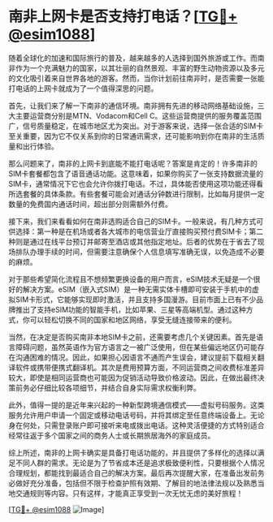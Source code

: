 # 南非上网卡是否支持打电话？[[TG💪+ @esim1088](https://t.me/s/esim1088)]

随着全球化的加速和国际旅行的普及，越来越多的人选择到国外旅游或工作。而南非作为一个充满魅力的国家，以其壮丽的自然景观、丰富的野生动物资源以及多元的文化吸引着来自世界各地的游客。然而，当你计划前往南非时，是否需要一张能打电话的上网卡就成为了一个值得深思的问题。

首先，让我们来了解一下南非的通信环境。南非拥有先进的移动网络基础设施，三大主要运营商分别是MTN、Vodacom和Cell C。这些运营商提供的服务覆盖范围广，信号质量稳定，在城市地区尤为突出。对于游客来说，选择一张合适的SIM卡至关重要，因为它不仅关系到你的日常通讯需求，还可能影响到你在南非的生活质量和出行体验。

那么问题来了，南非的上网卡到底能不能打电话呢？答案是肯定的！许多南非的SIM卡套餐都包含了语音通话功能。这意味着，如果你购买了一张支持数据流量的SIM卡，通常情况下它也会允许你拨打电话。不过，具体能否使用这项功能还得看所选套餐的具体条款。有些套餐可能会对通话分钟数进行限制，比如每月提供一定数量的免费国内通话时间，超出部分则需额外付费。

接下来，我们来看看如何在南非选购适合自己的SIM卡。一般来说，有几种方式可供选择：第一种是在机场或者各大城市的电信营业厅直接购买预付费SIM卡；第二种则是通过在线平台预订并邮寄至酒店或其他指定地址。后者的优势在于省去了现场排队办理手续的时间，但需要注意确保个人信息填写准确无误，以免造成不必要的麻烦。

对于那些希望简化流程且不想频繁更换设备的用户而言，eSIM技术无疑是一个很好的解决方案。eSIM（嵌入式SIM）是一种无需实体卡槽即可安装于手机中的虚拟SIM卡形式，它能够实现即时激活，并且支持多国漫游。目前市面上已有不少品牌推出了支持eSIM功能的智能手机，比如苹果、三星等高端机型。通过这种方式，你可以轻松切换不同的国家和地区网络，享受无缝连接带来的便利。

当然，在决定是否购买南非本地SIM卡之前，还需要考虑几个关键因素。首先是语言障碍问题，虽然英语作为官方语言之一被广泛使用，但在某些偏远地区仍可能存在沟通困难的情况。因此，如果担心因语言不通而产生误会，建议提前下载相关翻译软件或携带便携式翻译机。其次是费用预算方面，不同运营商之间收费标准差异较大，即使是相同运营商也可能因为促销活动导致价格波动。因此，在做出最终决策前务必仔细比较各项细节，并结合自身实际需求权衡利弊。

此外，值得一提的是近年来兴起的一种新型跨境通信模式——虚拟号码服务。这类服务允许用户申请一个固定或移动电话号码，并将其绑定至任意终端设备上。无论身在何处，只需登录账户即可接听来电或拨出电话。这种灵活便捷的方式特别适合经常往返于多个国家之间的商务人士或长期旅居海外的家庭成员。

综上所述，南非的上网卡确实是具备打电话功能的，并且提供了多样化的选择以满足不同人群的需求。无论是为了节省成本还是追求极致便利性，只要根据个人情况合理规划，都能找到最适合自己的解决方案。最后再次提醒大家，在准备出发前务必做好充分准备，包括但不限于检查护照有效期、了解目的地法律法规以及熟悉当地交通规则等内容。只有这样，才能真正享受到一次无忧无虑的美好旅程！

[[TG💪+ @esim1088](https://t.me/s/esim1088) ![Image](https://i.postimg.cc/4NQfJmqS/Snipaste-2025-05-13-00-14-12.png)]